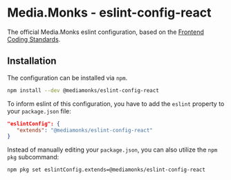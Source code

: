 # Media.Monks - eslint-config-react

The official Media.Monks eslint configuration, based on the
[Frontend Coding Standards](https://github.com/mediamonks/frontend-coding-standards).

## Installation

The configuration can be installed via `npm`.

```bash
npm install --dev @mediamonks/eslint-config-react
```

To inform eslint of this configuration, you have to add the `eslint` property to your `package.json`
file:

```json
"eslintConfig": {
   "extends": "@mediamonks/eslint-config-react"
}
```

Instead of manually editing your `package.json`, you can also utilize the `npm pkg` subcommand:

```bash
npm pkg set eslintConfig.extends=@mediamonks/eslint-config-react
```
